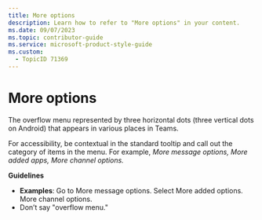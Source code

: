 ```yaml
---
title: More options
description: Learn how to refer to "More options" in your content.
ms.date: 09/07/2023
ms.topic: contributor-guide
ms.service: microsoft-product-style-guide
ms.custom:
  - TopicID 71369
---
```



# More options

The overflow menu represented by three horizontal dots (three vertical dots on Android) that appears in various places in Teams.  

For accessibility, be contextual in the standard tooltip and call out the category of items in the menu. For example, *More message options, More added apps, More channel options.*  

**Guidelines**  

- **Examples**: Go to More message options. Select More added options. More channel options.  
- Don’t say "overflow menu."  

